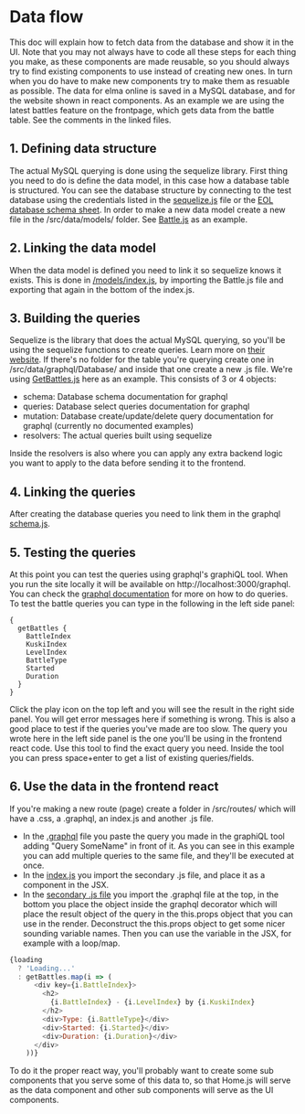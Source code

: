 # Data flow

This doc will explain how to fetch data from the database and show it in the UI. Note that you may not always have to code all these steps for each thing you make, as these components are made reusable, so you should always try to find existing components to use instead of creating new ones. In turn when you do have to make new components try to make them as resuable as possible. The data for elma online is saved in a MySQL database, and for the website shown in react components. As an example we are using the latest battles feature on the frontpage, which gets data from the battle table. See the comments in the linked files.

## 1. Defining data structure

The actual MySQL querying is done using the sequelize library. First thing you need to do is define the data model, in this case how a database table is structured. You can see the database structure by connecting to the test database using the credentials listed in the [sequelize.js](../src/data/sequelize.js) file or the [EOL database schema sheet](https://docs.google.com/spreadsheets/d/15fNKf2ihV4HvmVZwxg2D18ITvcbCE1nva5NTFlYJOgg/edit?usp=sharing). In order to make a new data model create a new file in the /src/data/models/ folder. See [Battle.js](../src/data/models/Battle.js) as an example.

## 2. Linking the data model

When the data model is defined you need to link it so sequelize knows it exists. This is done in [/models/index.js](../src/data/models/index.js), by importing the Battle.js file and exporting that again in the bottom of the index.js.

## 3. Building the queries

Sequelize is the library that does the actual MySQL querying, so you'll be using the sequelize functions to create queries. Learn more on [their website](http://docs.sequelizejs.com/manual/tutorial/querying.html). If there's no folder for the table you're querying create one in /src/data/graphql/Database/ and inside that one create a new .js file. We're using [GetBattles.js](../src/data/graphql/Database/battle/GetBattles.js) here as an example. This consists of 3 or 4 objects:

- schema: Database schema documentation for graphql
- queries: Database select queries documentation for graphql
- mutation: Database create/update/delete query documentation for graphql (currently no documented examples)
- resolvers: The actual queries built using sequelize

Inside the resolvers is also where you can apply any extra backend logic you want to apply to the data before sending it to the frontend.

## 4. Linking the queries

After creating the database queries you need to link them in the graphql [schema.js](../src/data/graphql/Database/schema.js).

## 5. Testing the queries

At this point you can test the queries using graphql's graphiQL tool. When you run the site locally it will be available on http://localhost:3000/graphql. You can check the [graphql documentation](http://graphql.org/learn/queries/) for more on how to do queries. To test the battle queries you can type in the following in the left side panel:

```
{
  getBattles {
    BattleIndex
    KuskiIndex
    LevelIndex
    BattleType
    Started
    Duration
  }
}
```

Click the play icon on the top left and you will see the result in the right side panel. You will get error messages here if something is wrong. This is also a good place to test if the queries you've made are too slow. The query you wrote here in the left side panel is the one you'll be using in the frontend react code. Use this tool to find the exact query you need. Inside the tool you can press space+enter to get a list of existing queries/fields.

## 6. Use the data in the frontend react

If you're making a new route (page) create a folder in /src/routes/ which will have a .css, a .graphql, an index.js and another .js file.

- In the [.graphql](../src/routes/home/home.graphql) file you paste the query you made in the graphiQL tool adding "Query SomeName" in front of it. As you can see in this example you can add multiple queries to the same file, and they'll be executed at once.
- In the [index.js](../src/routes/home/index.js) you import the secondary .js file, and place it as a component in the JSX.
- In the [secondary .js file](../src/routes/home/Home.js) you import the .graphql file at the top, in the bottom you place the object inside the graphql decorator which will place the result object of the query in the this.props object that you can use in the render. Deconstruct the this.props object to get some nicer sounding variable names. Then you can use the variable in the JSX, for example with a loop/map.

```js
{loading
  ? 'Loading...'
  : getBattles.map(i => (
      <div key={i.BattleIndex}>
        <h2>
          {i.BattleIndex} - {i.LevelIndex} by {i.KuskiIndex}
        </h2>
        <div>Type: {i.BattleType}</div>
        <div>Started: {i.Started}</div>
        <div>Duration: {i.Duration}</div>
      </div>
    ))}
```

To do it the proper react way, you'll probably want to create some sub components that you serve some of this data to, so that Home.js will serve as the data component and other sub components will serve as the UI components.
